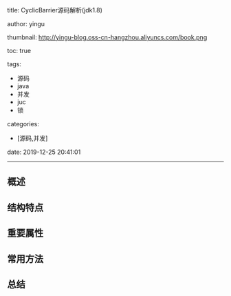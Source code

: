 title: CyclicBarrier源码解析(jdk1.8)

author: yingu

thumbnail: http://yingu-blog.oss-cn-hangzhou.aliyuncs.com/book.png

toc: true 

tags:

  - 源码
  - java
  - 并发
  - juc
  - 锁

categories: 

  - [源码,并发] 

date: 2019-12-25 20:41:01

---

## 概述

<!--more-->

## 结构特点

## 重要属性

## 常用方法

## 总结